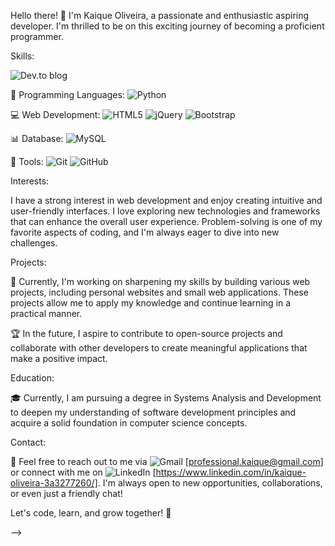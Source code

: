 

Hello there! 👋 I'm Kaique Oliveira, a passionate and enthusiastic aspiring developer. I'm thrilled to be on this exciting journey of becoming a proficient programmer.

Skills:

![Dev.to blog](https://img.shields.io/badge/dev.to-0A0A0A?style=for-the-badge&logo=dev.to&logoColor=white)

🚀 Programming Languages: ![Python](https://img.shields.io/badge/python-3670A0?style=for-the-badge&logo=python&logoColor=ffdd54)

💻 Web Development: ![HTML5](https://img.shields.io/badge/html5-%23E34F26.svg?style=for-the-badge&logo=html5&logoColor=white) ![jQuery](https://img.shields.io/badge/jquery-%230769AD.svg?style=for-the-badge&logo=jquery&logoColor=white) ![Bootstrap](https://img.shields.io/badge/bootstrap-%238511FA.svg?style=for-the-badge&logo=bootstrap&logoColor=white)

📊 Database: ![MySQL](https://img.shields.io/badge/mysql-%2300f.svg?style=for-the-badge&logo=mysql&logoColor=white)

🔧 Tools: ![Git](https://img.shields.io/badge/git-%23F05033.svg?style=for-the-badge&logo=git&logoColor=white) ![GitHub](https://img.shields.io/badge/github-%23121011.svg?style=for-the-badge&logo=github&logoColor=white) 

Interests:

I have a strong interest in web development and enjoy creating intuitive and user-friendly interfaces. I love exploring new technologies and frameworks that can enhance the overall user experience. Problem-solving is one of my favorite aspects of coding, and I'm always eager to dive into new challenges.

Projects:

🌱 Currently, I'm working on sharpening my skills by building various web projects, including personal websites and small web applications. These projects allow me to apply my knowledge and continue learning in a practical manner.

🏆 In the future, I aspire to contribute to open-source projects and collaborate with other developers to create meaningful applications that make a positive impact.

Education:

🎓 Currently, I am pursuing a degree in Systems Analysis and Development to deepen my understanding of software development principles and acquire a solid foundation in computer science concepts.

Contact:

📧 Feel free to reach out to me via ![Gmail](https://img.shields.io/badge/Gmail-D14836?style=for-the-badge&logo=gmail&logoColor=white) [professional.kaique@gmail.com] or connect with me on 
![LinkedIn](https://img.shields.io/badge/linkedin-%230077B5.svg?style=for-the-badge&logo=linkedin&logoColor=white) [https://www.linkedin.com/in/kaique-oliveira-3a3277260/]. 
I'm always open to new opportunities, collaborations, or even just a friendly chat!

Let's code, learn, and grow together! 🌟

-->
